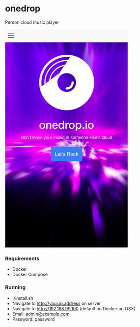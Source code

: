 # onedrop

Person cloud music player

![image](screenshot_splash.png)

### Requirements

* Docker
* Docker Compose


### Running

* ./install.sh
* Navigate to http://your.ip.address on server
* Navigate to http://192.168.99.100 (default on Docker on OSX)
* Email: admin@example.com
* Password: password